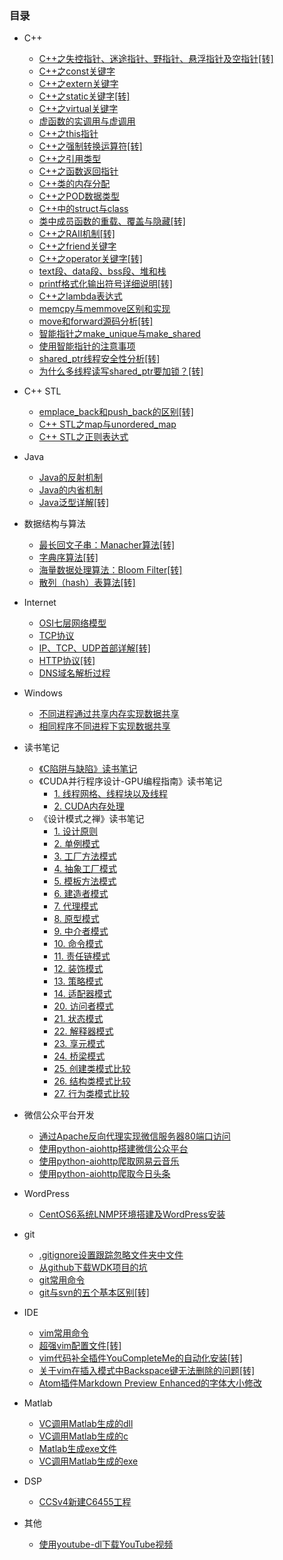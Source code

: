 ### 目录

* C++
    * [C++之失控指针、迷途指针、野指针、悬浮指针及空指针[转]](C++/C++之失控指针、迷途指针、野指针、悬浮指针及空指针[转].md)
    * [C++之const关键字](C++/C++之const关键字.md)
    * [C++之extern关键字](C++/C++之extern关键字.md)
    * [C++之static关键字[转]](C++/C++之static关键字[转].md)
    * [C++之virtual关键字](C++/C++之virtual关键字.md)
    * [虚函数的实调用与虚调用](C++/虚函数的实调用与虚调用.md)
    * [C++之this指针](C++/C++之this指针.md)
    * [C++之强制转换运算符[转]](C++/C++之强制转换运算符[转].md)
    * [C++之引用类型](C++/C++之引用类型.md)
    * [C++之函数返回指针](C++/C++之函数返回指针.md)
    * [C++类的内存分配](C++/C++类的内存分配.md)
    * [C++之POD数据类型](C++/C++之POD数据类型.md)
    * [C++中的struct与class](C++/C++中的struct与class.md)
    * [类中成员函数的重载、覆盖与隐藏[转]](C++/类中成员函数的重载、覆盖与隐藏[转].md)
    * [C++之RAII机制[转]](C++/C++之RAII机制[转].md)
    * [C++之friend关键字](C++/C++之friend关键字.md)
    * [C++之operator关键字[转]](C++/C++之operator关键字[转].md)
    * [text段、data段、bss段、堆和栈](C++/text段、data段、bss段、堆和栈.md)
    * [printf格式化输出符号详细说明[转]](C++/printf格式化输出符号详细说明[转].md)
    * [C++之lambda表达式](C++/C++之lambda表达式.md)
    * [memcpy与memmove区别和实现](C++/memcpy与memmove区别和实现.md)
    * [move和forward源码分析[转]](C++/move和forward源码分析[转].md)
    * [智能指针之make_unique与make_shared](C++/智能指针之make_unique与make_shared.md)
    * [使用智能指针的注意事项](C++/使用智能指针的注意事项.md)
    * [shared_ptr线程安全性分析[转]](C++/shared_ptr线程安全性分析[转].md)
    * [为什么多线程读写shared_ptr要加锁？[转]](C++/为什么多线程读写shared_ptr要加锁？[转].md)

* C++ STL
    * [emplace_back和push_back的区别[转]](C++%20STL/emplace_back和push_back的区别[转].md)
    * [C++ STL之map与unordered_map](C++%20STL/C++%20STL之map与unordered_map.md)
    * [C++ STL之正则表达式](C++%20STL/C++%20STL之正则表达式.md)

* Java
    * [Java的反射机制](Java/Java的反射机制.md)
    * [Java的内省机制](Java/Java的内省机制.md)
    * [Java泛型详解[转]](Java/Java泛型详解[转].md)

* 数据结构与算法
    * [最长回文子串：Manacher算法[转]](数据结构与算法/最长回文子串：Manacher算法[转].md)
    * [字典序算法[转]](数据结构与算法/字典序算法[转].md)
    * [海量数据处理算法：Bloom Filter[转]](数据结构与算法/海量数据处理算法：Bloom%20Filter[转].md)
    * [散列（hash）表算法[转]](数据结构与算法/散列（hash）表算法[转].md)

* Internet
    * [OSI七层网络模型](Internet/OSI七层网络模型.md)
    * [TCP协议](Internet/TCP协议.md)
    * [IP、TCP、UDP首部详解[转]](Internet/IP、TCP、UDP首部详解[转].md)
    * [HTTP协议[转]](Internet/HTTP协议[转].md)
    * [DNS域名解析过程](Internet/DNS域名解析过程.md)

* Windows
    * [不同进程通过共享内存实现数据共享](Windows/不同进程通过共享内存实现数据共享.md)
    * [相同程序不同进程下实现数据共享](Windows/相同程序不同进程下实现数据共享.md)

* 读书笔记
    * [《C陷阱与缺陷》读书笔记](读书笔记/《C陷阱与缺陷》读书笔记.md)
    * 《CUDA并行程序设计-GPU编程指南》读书笔记
       * [1. 线程网格、线程块以及线程](读书笔记/《CUDA并行程序设计-GPU编程指南》读书笔记/1.%20线程网格、线程块以及线程.md)
       * [2. CUDA内存处理](读书笔记/《CUDA并行程序设计-GPU编程指南》读书笔记/2.%20CUDA内存处理.md)
    * 《设计模式之禅》读书笔记
       * [1. 设计原则](读书笔记/《设计模式之禅》读书笔记/1.%20设计原则.md)
       * [2. 单例模式](读书笔记/《设计模式之禅》读书笔记/2.%20单例模式.md)
       * [3. 工厂方法模式](读书笔记/《设计模式之禅》读书笔记/3.%20工厂方法模式.md)
       * [4. 抽象工厂模式](读书笔记/《设计模式之禅》读书笔记/4.%20抽象工厂模式.md)
       * [5. 模板方法模式](读书笔记/《设计模式之禅》读书笔记/5.%20模板方法模式.md)
       * [6. 建造者模式](读书笔记/《设计模式之禅》读书笔记/6.%20建造者模式.md)
       * [7. 代理模式](读书笔记/《设计模式之禅》读书笔记/7.%20代理模式.md)
       * [8. 原型模式](读书笔记/《设计模式之禅》读书笔记/8.%20原型模式.md)
       * [9. 中介者模式](读书笔记/《设计模式之禅》读书笔记/9.%20中介者模式.md)
       * [10. 命令模式](读书笔记/《设计模式之禅》读书笔记/10.%20命令模式.md)
       * [11. 责任链模式](读书笔记/《设计模式之禅》读书笔记/11.%20责任链模式.md)
       * [12. 装饰模式](读书笔记/《设计模式之禅》读书笔记/12.%20装饰模式.md)
       * [13. 策略模式](读书笔记/《设计模式之禅》读书笔记/13.%20策略模式.md)
       * [14. 适配器模式](读书笔记/《设计模式之禅》读书笔记/14.%20适配器模式.md)
       * [20. 访问者模式](读书笔记/《设计模式之禅》读书笔记/20.%20访问者模式.md)
       * [21. 状态模式](读书笔记/《设计模式之禅》读书笔记/21.%20状态模式.md)
       * [22. 解释器模式](读书笔记/《设计模式之禅》读书笔记/22.%20解释器模式.md)
       * [23. 享元模式](读书笔记/《设计模式之禅》读书笔记/23.%20享元模式.md)
       * [24. 桥梁模式](读书笔记/《设计模式之禅》读书笔记/24.%20桥梁模式.md)
       * [25. 创建类模式比较](读书笔记/《设计模式之禅》读书笔记/25.%20创建类模式比较.md)
       * [26. 结构类模式比较](读书笔记/《设计模式之禅》读书笔记/26.%20结构类模式比较.md)
       * [27. 行为类模式比较](读书笔记/《设计模式之禅》读书笔记/27.%20行为类模式比较.md)

* 微信公众平台开发
    * [通过Apache反向代理实现微信服务器80端口访问](微信公众平台开发/通过Apache反向代理实现微信服务器80端口访问.md)
    * [使用python-aiohttp搭建微信公众平台](微信公众平台开发/使用python-aiohttp搭建微信公众平台.md)
    * [使用python-aiohttp爬取网易云音乐](微信公众平台开发/使用python-aiohttp爬取网易云音乐.md)
    * [使用python-aiohttp爬取今日头条](微信公众平台开发/使用python-aiohttp爬取今日头条.md)

* WordPress
    * [CentOS6系统LNMP环境搭建及WordPress安装](WordPress\CentOS6系统LNMP环境搭建及WordPress安装.md)

* git
    * [.gitignore设置跟踪忽略文件夹中文件](git/.gitignore设置跟踪忽略文件夹中文件.md)
    * [从github下载WDK项目的坑](git/从github下载WDK项目的坑.md)
    * [git常用命令](git/git常用命令.md)
    * [git与svn的五个基本区别[转]](git/git与svn的五个基本区别[转].md)

* IDE
    * [vim常用命令](IDE/vim常用命令.md)
    * [超强vim配置文件[转]](IDE/超强vim配置文件[转].md)
    * [vim代码补全插件YouCompleteMe的自动化安装[转]](IDE/vim代码补全插件YouCompleteMe的自动化安装[转].md)
    * [关于vim在插入模式中Backspace键无法删除的问题[转]](IDE/关于vim在插入模式中Backspace键无法删除的问题[转].md)
    * [Atom插件Markdown Preview Enhanced的字体大小修改](IDE/Atom插件Markdown%20Preview%20Enhanced的字体大小修改.md)

* Matlab
    * [VC调用Matlab生成的dll](Matlab/VC调用Matlab生成的dll.md)
    * [VC调用Matlab生成的c](Matlab/VC调用Matlab生成的c.md)
    * [Matlab生成exe文件](Matlab/Matlab生成exe文件.md)
    * [VC调用Matlab生成的exe](Matlab/VC调用Matlab生成的exe.md)

* DSP
    * [CCSv4新建C6455工程](DSP/CCSv4新建C6455工程.md)

* 其他
    * [使用youtube-dl下载YouTube视频](其他/使用youtube-dl下载YouTube视频.md)
